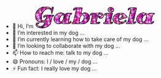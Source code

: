 - 👋 Hi, I’m ![Gabriela](gabi.gif)
- 👀 I’m interested in my dog ...
- 🌱 I’m currently learning how to take care of my dog ...
- 💞️ I’m looking to collaborate with my dog ...
- 📫 How to reach me: talk to my dog ...
- 😄 Pronouns: I / love / my / dog ...
- ⚡ Fun fact: I really love my dog ...

<!---
GabrielaAbacherli/GabrielaAbacherli is a ✨ special ✨ repository because its `README.md` (this file) appears on your GitHub profile.
You can click the Preview link to take a look at your changes.
--->
